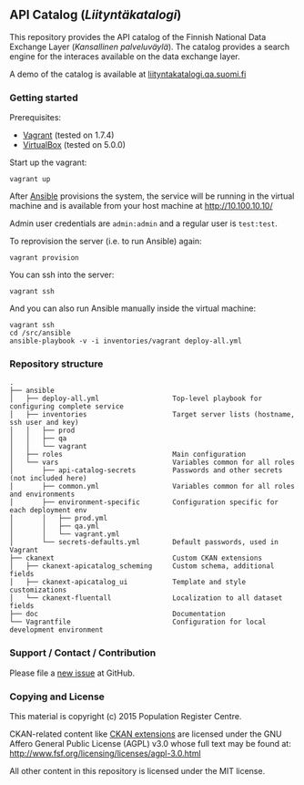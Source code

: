 ## API Catalog (*Liityntäkatalogi*)

This repository provides the API catalog of the Finnish National Data Exchange Layer (*Kansallinen palveluväylä*). The catalog provides a search engine for the interaces available on the data exchange layer.

A demo of the catalog is available at [liityntakatalogi.qa.suomi.fi](http://liityntakatalogi.qa.suomi.fi/)

### Getting started

Prerequisites:

- [Vagrant](https://www.vagrantup.com/) (tested on 1.7.4)
- [VirtualBox](https://www.virtualbox.org/) (tested on 5.0.0)

Start up the vagrant:

    vagrant up

After [Ansible](http://www.ansible.com/) provisions the system, the service will be running in the virtual machine and is available from your host machine at http://10.100.10.10/

Admin user credentials are `admin:admin` and a regular user is `test:test`.

To reprovision the server (i.e. to run Ansible) again:

    vagrant provision

You can ssh into the server:

    vagrant ssh

And you can also run Ansible manually inside the virtual machine:

    vagrant ssh
    cd /src/ansible
    ansible-playbook -v -i inventories/vagrant deploy-all.yml

### Repository structure

    .
    ├── ansible
    │   ├── deploy-all.yml                  Top-level playbook for configuring complete service
    │   ├── inventories                     Target server lists (hostname, ssh user and key)
    │   │   ├── prod
    │   │   ├── qa
    │   │   └── vagrant
    │   ├── roles                           Main configuration
    │   └── vars                            Variables common for all roles
    │       ├── api-catalog-secrets         Passwords and other secrets (not included here)
    │       ├── common.yml                  Variables common for all roles and environments
    │       ├── environment-specific        Configuration specific for each deployment env
    │       │   ├── prod.yml
    │       │   ├── qa.yml
    │       │   └── vagrant.yml
    │       └── secrets-defaults.yml        Default passwords, used in Vagrant
    ├── ckanext                             Custom CKAN extensions
    │   ├── ckanext-apicatalog_scheming     Custom schema, additional fields
    │   ├── ckanext-apicatalog_ui           Template and style customizations
    │   └── ckanext-fluentall               Localization to all dataset fields
    ├── doc                                 Documentation
    └── Vagrantfile                         Configuration for local development environment

### Support / Contact / Contribution

Please file a [new issue](https://github.com/vrk-kpa/api-catalog/issues) at GitHub.

### Copying and License

This material is copyright (c) 2015 Population Register Centre.

CKAN-related content like [CKAN extensions](/ckanext) are licensed under the GNU Affero General Public License (AGPL) v3.0 whose full text may be found at: http://www.fsf.org/licensing/licenses/agpl-3.0.html

All other content in this repository is licensed under the MIT license.
